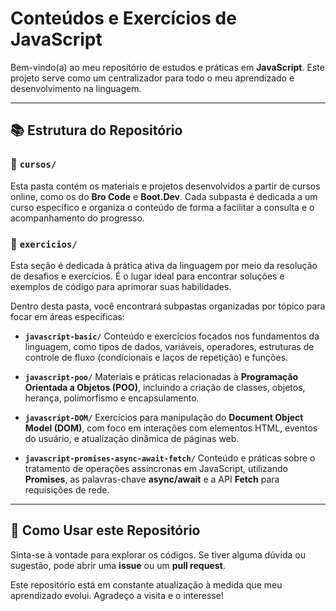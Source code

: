 # Conteúdos e Exercícios de JavaScript

Bem-vindo(a) ao meu repositório de estudos e práticas em **JavaScript**. Este projeto serve como um centralizador para todo o meu aprendizado e desenvolvimento na linguagem.

---

## 📚 Estrutura do Repositório

### 📂 `cursos/`
Esta pasta contém os materiais e projetos desenvolvidos a partir de cursos online, como os do **Bro Code** e **Boot.Dev**. Cada subpasta é dedicada a um curso específico e organiza o conteúdo de forma a facilitar a consulta e o acompanhamento do progresso.

### 📂 `exercicios/`
Esta seção é dedicada à prática ativa da linguagem por meio da resolução de desafios e exercícios. É o lugar ideal para encontrar soluções e exemplos de código para aprimorar suas habilidades.

Dentro desta pasta, você encontrará subpastas organizadas por tópico para focar em áreas específicas:

* **`javascript-basic/`**
    Conteúdo e exercícios focados nos fundamentos da linguagem, como tipos de dados, variáveis, operadores, estruturas de controle de fluxo (condicionais e laços de repetição) e funções.

* **`javascript-poo/`**
    Materiais e práticas relacionadas à **Programação Orientada a Objetos (POO)**, incluindo a criação de classes, objetos, herança, polimorfismo e encapsulamento.

* **`javascript-DOM/`**
    Exercícios para manipulação do **Document Object Model (DOM)**, com foco em interações com elementos HTML, eventos do usuário, e atualização dinâmica de páginas web.

* **`javascript-promises-async-await-fetch/`**
    Conteúdo e práticas sobre o tratamento de operações assíncronas em JavaScript, utilizando **Promises**, as palavras-chave **async/await** e a API **Fetch** para requisições de rede.

---

## 🚀 Como Usar este Repositório

Sinta-se à vontade para explorar os códigos. Se tiver alguma dúvida ou sugestão, pode abrir uma **issue** ou um **pull request**.

Este repositório está em constante atualização à medida que meu aprendizado evolui. Agradeço a visita e o interesse!
